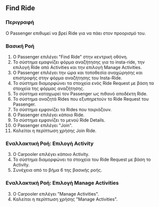 ## Find Ride

### Περιγραφή

Ο Passenger επιθυμεί να βρεί Ride για να πάει στον προορισμό του.

### Βασική Ροή

1. Ο Passenger επιλέγει "Find Ride" στην κεντρική οθόνη.
2. Το σύστημα εμαφνίζει φόρμα αναζήτησης για το insta-ride, την επιλογή Ride από Activities και την επιλογή Manage Activities.
4. O Passenger επιλέγει την ώρα και τοποθεσία αναχώρησης και επιστροφής στην φόρμα αναζήτησης του Insta-Ride.
5. Το σύστημα διαμορφώνει τα στοιχεία ενός Ride Request με βάση τα στοιχεία της φόρμας αναζήτησης.
6. Το σύστημα καταχωρεί τον Passenger ως πιθανό αποδέκτη Ride.
7. Το σύστημα αναζητά Rides που εξυπηρετούν το Ride Request του Passenger.
8. Το σύστημα εμφανίζει τα Rides που ταιριάζουν.
9. Ο Passenger επιλέγει κάποιο Ride.
10. Το σύστημα εμφανίζει το μενού Ride Details.
11. Ο Passenger επιλέγει "Join".
12. Καλείται η περίπτωση χρήσης Join Ride.

### Εναλλακτική Ροή: Επιλογή Activity

3. Ο Carpooler επιλέγει κάποιο Activity.
4. Το σύστημα διαμορφώνει τα στοιχεία του Ride Request με βάση το Activity.
5. Συνέχεια από το βήμα 6 της βασικής ροής.

### Εναλλακτική Ροή: Επιλογή Manage Activities

3. Ο Carpooler επιλέγει "Manage Activities".
4. Καλείται η περίπτωση χρήσης "Manage Activities".
